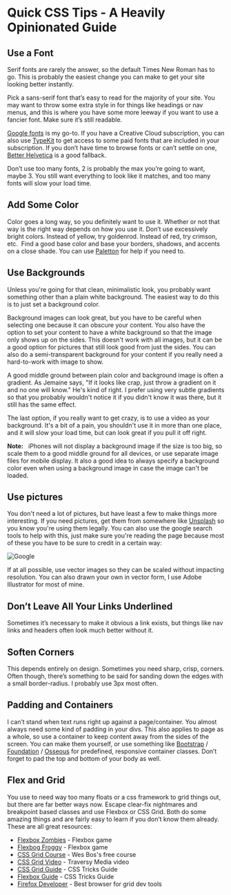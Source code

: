 # Quick CSS Tips - A Heavily Opinionated Guide

## Use a Font
Serif fonts are rarely the answer, so the default Times New Roman has to go. This is probably the easiest change you can make to get your site looking better instantly.

Pick a sans-serif font that’s easy to read for the majority of your site. You may want to throw some extra style in for things like headings or nav menus, and this is where you have some more leeway  if you want to use a fancier font. Make sure it’s still readable. 

[Google fonts](https://fonts.google.com/) is my go-to. If you have a Creative Cloud subscription, you can also use [TypeKit](https://typekit.com/) to get access to some paid fonts that are included in your subscription. If you don’t have time to browse fonts or can’t settle on one, [Better Helvetica](https://css-tricks.com/snippets/css/better-helvetica/) is a good fallback.

Don’t use too many fonts, 2 is probably the max you’re going to want, maybe 3. You still want everything to look like it matches, and too many fonts will slow your load time.

## Add Some Color
Color goes a long way, so you definitely want to use it. Whether or not that way is the right way depends on how you use it. Don’t use excessively bright colors. Instead of yellow, try goldenrod. Instead of red, try crimson, etc. 
Find a good base color and base your borders, shadows, and accents on a close shade. You can use [Paletton](http://paletton.com) for help if you need to.

## Use Backgrounds
Unless you're going for that clean, minimalistic look, you probably want something other than a plain white background.  The easiest way to do this is to just set a background color.  

Background images can look great, but you have to be careful when selecting one because it can obscure your content. You also have the option to set your content to have a white background so that the image only shows up on the sides.  This doesn't work with all images, but it can be a good option for pictures that still look good from just the sides.  You can also do a semi-transparent background for your content if you really need a hard-to-work with image to show.

A good middle ground between plain color and background image is often a gradient.  As Jemaine says, "If it looks like crap, just throw a gradient on it and no one will know."  He's kind of right.  I prefer using very subtle gradients so that you probably wouldn't notice it if you didn't know it was there, but it still has the same effect.

The last option, if you really want to get crazy, is to use a video as your background.  It's a bit of a pain, you shouldn't use it in more than one place, and it will slow your load time, but can look great if you pull it off right.

**Note:**  &nbsp; iPhones will not display a background image if the size is too big, so scale them to a good middle ground for all devices, or use separate image files for mobile display.  It also a good idea to always specify a background color even when using a background image in case the image can't be loaded.

## Use pictures
You don't need a lot of pictures, but have least a few to make things more interesting.  If you need pictures, get them from somewhere like [Unsplash](https://unsplash.com/) so you know you're using them legally.  You can also use the google search tools to help with this, just make sure you're reading the page because most of these you have to be sure to credit in a certain way:

![Google](https://i.imgur.com/5iS9xaW.png)

If at all possible, use vector images so they can be scaled without impacting resolution. You can also drawn your own in vector form, I use Adobe Illustrator for most of mine.

## Don’t Leave All Your Links Underlined
Sometimes it’s necessary to make it obvious a link exists, but things like nav links and headers often look much better without it.

## Soften Corners
This depends entirely on design. Sometimes you need sharp, crisp, corners. Often though, there’s something to be said for sanding down the edges with a small border-radius. I probably use 3px most often.

## Padding and Containers
I can’t stand when text runs right up against a page/container. You almost always need some kind of padding in your divs. This also applies to page as a whole, so use a container to keep content away from the sides of the screen. You can make them yourself, or use something like [Bootstrap](https://getbootstrap.com/) / [Foundation](https://foundation.zurb.com/) / [Osseous](https://austindelamar.com/osseous/) for predefined, responsive container classes. Don’t forget to pad the top and bottom of your body as well.

## Flex and Grid
You use to need way too many floats or a css framework to grid things out, but there are far better ways now. Escape clear-fix nightmares and breakpoint based classes and use Flexbox or CSS Grid. Both do some amazing things and are fairly easy to learn if you don’t know them already.  These are all great resources:

* [Flexbox Zombies](https://geddski.teachable.com/p/flexbox-zombies) - Flexbox game
* [Flexbog Froggy](http://flexboxfroggy.com/) - Flexbox game
* [CSS Grid Course](http://cssgrid.io/) - Wes Bos's free course
* [CSS Grid Video](https://www.youtube.com/watch?v=jV8B24rSN5o) - Traversy Media video
* [CSS Grid Guide](https://css-tricks.com/snippets/css/complete-guide-grid/) - CSS Tricks Guide
* [Flexbox Guide](https://css-tricks.com/snippets/css/a-guide-to-flexbox/) - CSS Tricks Guide
* [Firefox Developer](https://www.mozilla.org/en-US/firefox/developer/?utm_campaign=cssgrid&utm_content=web&utm_source=wesbos) - Best browser for grid dev tools
